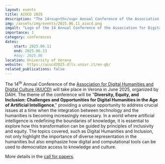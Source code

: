 ```yaml
---
layout: events
title: AIUCD 2025
description: "The 14<sup>th</sup> Annual Conference of the Association for Digital Humanities and Digital Culture (AIUCD)"
img: /assets/img/events/2025.06.11_aiucd.png
imgalt: "Logo of the 14 Annual Conference of the Association for Digital Humanities and Digital: it shows the skyline of Verona and the text AIUCD 2025"
importance: 1
category: conferences
dates:
    start: 2025.06.11
    end: 2025.06.13
    #day: 2025.06
location: University of Verona
website:  https://aiucd2025.dlls.univr.it/en-gb/
related_publications: false
---
```


The 14<sup>th</sup> Annual Conference of the [Association for Digital Humanities and Digital Culture (AIUCD)](https://aiucd.it) will take place in Verona in June 2025, organized by DAIH. The theme of the conference will be "**Diversity, Equity, and Inclusion: Challenges and Opportunities for Digital Humanities in the Age of Artificial Intelligence**," providing a unique opportunity to address crucial issues at a time when the integration between technology and the humanities is becoming increasingly necessary. In a world where artificial intelligence is redefining the boundaries of knowledge, it is essential to explore how this transformation can be guided by principles of inclusivity and equity. The topics covered, such as Digital Humanities and Inclusion, not only highlight the importance of diverse representation in the humanities but also emphasize how digital and computational tools can be used to democratize access to knowledge and culture.

More details in the [call for papers](https://aiucd2025.dlls.univr.it/en-gb/call-for-papers/).